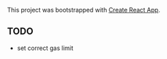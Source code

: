 This project was bootstrapped with [Create React App](https://github.com/facebook/create-react-app).

## TODO

- set correct gas limit
